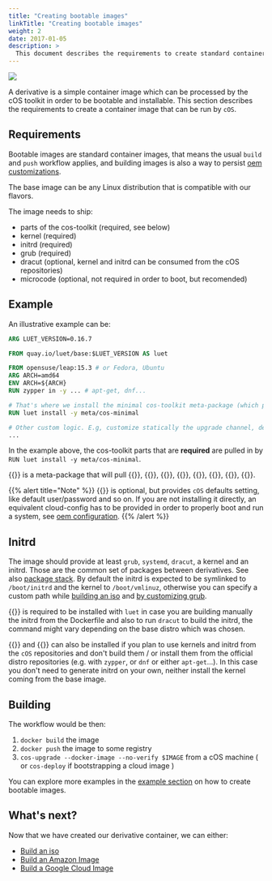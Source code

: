 ```yaml
---
title: "Creating bootable images"
linkTitle: "Creating bootable images"
weight: 2
date: 2017-01-05
description: >
  This document describes the requirements to create standard container images that can be used for `cOS` deployments
---
```


![](https://docs.google.com/drawings/d/e/2PACX-1vSmIZ5FTInGjtkGonUOgwhti6DZnSoeexGmWL9CAmbdiIGtBGnzDuGNj80Lj_206hP0MOxQGpEdYFvK/pub?w=1223&h=691)

A derivative is a simple container image which can be processed by the cOS toolkit in order to be bootable and installable. This section describes the requirements to create a container image that can be run by `cOS`.

## Requirements
Bootable images are standard container images, that means the usual `build` and `push` workflow applies, and building images is also a way to persist [oem customizations](../../customizing). 

The base image can be any Linux distribution that is compatible with our flavors.

The image needs to ship:
- parts of the cos-toolkit (required, see below)
- kernel (required)
- initrd (required)
- grub (required)
- dracut (optional, kernel and initrd can be consumed from the cOS repositories)
- microcode (optional, not required in order to boot, but recomended)

## Example

An illustrative example can be:

```Dockerfile
ARG LUET_VERSION=0.16.7

FROM quay.io/luet/base:$LUET_VERSION AS luet

FROM opensuse/leap:15.3 # or Fedora, Ubuntu
ARG ARCH=amd64
ENV ARCH=${ARCH}
RUN zypper in -y ... # apt-get, dnf...

# That's where we install the minimal cos-toolkit meta-package (which pulls the minimal packages needed in order to boot)
RUN luet install -y meta/cos-minimal

# Other custom logic. E.g, customize statically the upgrade channel, default users, packages.
...
```

In the example above, the cos-toolkit parts that are **required** are pulled in by `RUN luet install -y meta/cos-minimal`.

{{<package package="meta/cos-minimal" >}} is a meta-package that will pull {{<package package="toolchain/luet" >}}, {{<package package="toolchain/yip" >}}, {{<package package="utils/installer" >}}, {{<package package="system/cos-setup" >}}, {{<package package="system/immutable-rootfs" >}}, {{<package package="system/base-dracut-modules" >}}, {{<package package="system/grub2-config" >}}, {{<package package="system/cloud-config" >}}. 

{{% alert title="Note" %}}
{{<package package="system/cloud-config" >}} is optional, but provides `cOS` defaults setting, like default user/password and so on. If you are not installing it directly, an equivalent cloud-config has to be provided in order to properly boot and run a system, see [oem configuration](../../customizing/oem_configuration).
{{% /alert %}}

## Initrd
The image should provide at least `grub`, `systemd`, `dracut`, a kernel and an initrd. Those are the common set of packages between derivatives. See also [package stack](../package_stack). 
By default the initrd is expected to be symlinked to `/boot/initrd` and the kernel to `/boot/vmlinuz`, otherwise you can specify a custom path while [building an iso](../build_iso) and [by customizing grub](../../customizing/configure_grub).

{{<package package="system/base-dracut-modules" >}} is required to be installed with `luet` in case you are building manually the initrd from the Dockerfile and also to run `dracut` to build the initrd, the command might vary depending on the base distro which was chosen.

{{<package package="system/kernel" >}} and {{<package package="system/dracut-initrd" >}} can also be installed if you plan to use kernels and initrd from the `cOS` repositories and don't build them / or install them from the official distro repositories (e.g. with `zypper`, or `dnf` or either `apt-get`...). In this case you don't need to generate initrd on your own, neither install the kernel coming from the base image.

## Building

The workflow would be then:

1) `docker build` the image
2) `docker push` the image to some registry
3) `cos-upgrade --docker-image --no-verify $IMAGE` from a cOS machine ( or `cos-deploy` if bootstrapping a cloud image )

You can explore more examples in the [example section](../../examples/creating_bootable_images) on how to create bootable images.

## What's next?

Now that we have created our derivative container, we can either:

- [Build an iso](../build_iso)
- [Build an Amazon Image](../packer/build_ami)
- [Build a Google Cloud Image](../packer/build_gcp)
